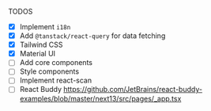 TODOS

- [x] Implement `i18n`
- [x] Add `@tanstack/react-query` for data fetching
- [x] Tailwind CSS
- [x] Material UI
- [ ] Add core components
- [ ] Style components
- [ ] Implement react-scan
- [ ] React Buddy https://github.com/JetBrains/react-buddy-examples/blob/master/next13/src/pages/_app.tsx
